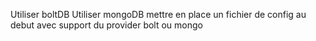 Utiliser boltDB
Utiliser mongoDB
mettre en place un fichier de config au debut avec support du provider bolt ou mongo